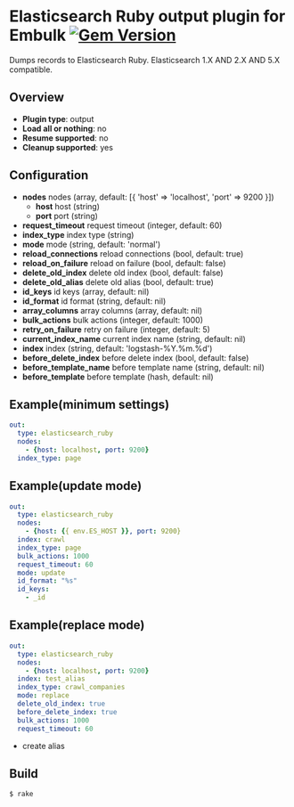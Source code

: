 # Elasticsearch Ruby output plugin for Embulk [![Gem Version](https://badge.fury.io/rb/embulk-output-elasticsearch_ruby.svg)](http://badge.fury.io/rb/embulk-output-elasticsearch_ruby)

Dumps records to Elasticsearch Ruby. Elasticsearch 1.X AND 2.X AND 5.X compatible.

## Overview

* **Plugin type**: output
* **Load all or nothing**: no
* **Resume supported**: no
* **Cleanup supported**: yes

## Configuration
- **nodes** nodes (array, default: [{ 'host' => 'localhost', 'port' => 9200 }])
    - **host** host (string)
    - **port** port (string)
- **request_timeout** request timeout (integer, default: 60)
- **index_type** index type (string)
- **mode** mode (string, default: 'normal')
- **reload_connections** reload connections (bool, default: true)
- **reload_on_failure** reload on failure (bool, default: false)
- **delete_old_index** delete old index (bool, default: false)
- **delete_old_alias** delete old alias (bool, default: true)
- **id_keys** id keys (array, default: nil)
- **id_format** id format (string, default: nil)
- **array_columns** array columns (array, default: nil)
- **bulk_actions** bulk actions (integer, default: 1000)
- **retry_on_failure** retry on failure (integer, default: 5)
- **current_index_name** current index name (string, default: nil)
- **index** index (string, default: 'logstash-%Y.%m.%d')
- **before_delete_index** before delete index (bool, default: false)
- **before_template_name** before template name (string, default: nil)
- **before_template** before template (hash, default: nil)

## Example(minimum settings)

```yaml
out:
  type: elasticsearch_ruby
  nodes:
    - {host: localhost, port: 9200}
  index_type: page
```

## Example(update mode)

```yaml
out:
  type: elasticsearch_ruby
  nodes:
    - {host: {{ env.ES_HOST }}, port: 9200}
  index: crawl
  index_type: page
  bulk_actions: 1000
  request_timeout: 60
  mode: update
  id_format: "%s"
  id_keys:
    - _id
```

## Example(replace mode)

```yaml
out:
  type: elasticsearch_ruby
  nodes:
    - {host: localhost, port: 9200}
  index: test_alias
  index_type: crawl_companies
  mode: replace
  delete_old_index: true
  before_delete_index: true
  bulk_actions: 1000
  request_timeout: 60
```

* create alias 

## Build

```
$ rake
```
